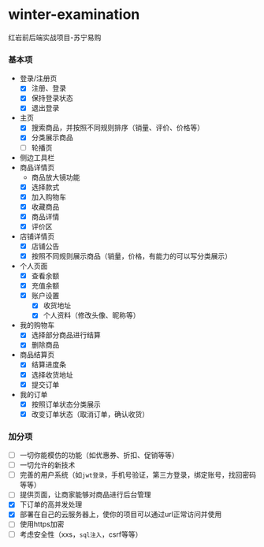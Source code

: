 # winter-examination
红岩前后端实战项目-苏宁易购

### 基本项

- 登录/注册页
  -[X] 注册、登录
  -[X] 保持登录状态
  -[X] 退出登录
- 主页
  -[X] 搜索商品，并按照不同规则排序（销量、评价、价格等）
  -[X] 分类展示商品
  -[ ] 轮播页
- 侧边工具栏 
- 商品详情页
  - 商品放大镜功能
  -[X] 选择款式
  -[X] 加入购物车
  -[X] 收藏商品
  -[X] 商品详情
  -[X] 评价区
- 店铺详情页
  -[X] 店铺公告
  -[X] 按照不同规则展示商品（销量，价格，有能力的可以写分类展示）
- 个人页面
  -[X] 查看余额
  -[X] 充值余额
  -[X] 账户设置
    -[X] 收货地址
    -[X] 个人资料（修改头像、昵称等）
- 我的购物车
  -[X] 选择部分商品进行结算
  -[X] 删除商品
- 商品结算页
  -[X] 结算进度条
  -[X] 选择收货地址
  -[X] 提交订单
- 我的订单
  -[X] 按照订单状态分类展示
  -[X] 改变订单状态（取消订单，确认收货）

### 加分项

-[ ] 一切你能模仿的功能（如优惠券、折扣、促销等等）
-[ ] 一切允许的新技术
-[ ] 完善的用户系统（如`jwt登录`，手机号验证，第三方登录，绑定账号，找回密码等等）
-[ ] 提供页面，让商家能够对商品进行后台管理
-[X] 下订单的高并发处理
-[X] 部署在自己的云服务器上，使你的项目可以通过url正常访问并使用
-[ ] 使用https加密
-[ ] 考虑安全性（xxs，`sql注入`，csrf等等）
